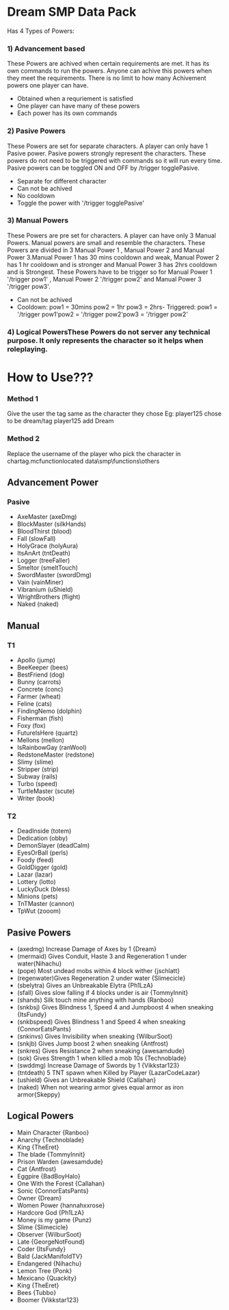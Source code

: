 # Dream SMP Data Pack
Has 4 Types of Powers:

### 1) Advancement based
These Powers are achived when certain requirements are met. It has its own commands to run the powers. Anyone can achive this powers when they meet the requirements. There is no limit to how many Achivement powers one player can have.
- Obtained when a requriement is satisfied
- One player can have many of these powers
- Each power has its own commands

### 2) Pasive Powers
These Powers are set for separate characters. A player can only have 1 Pasive power. Pasive powers strongly represent the characters. These powers do not need to be triggered with commands so it will run every time. Pasive powers can be toggled ON and OFF by /trigger togglePasive.
- Separate for different character
- Can not be achived
- No cooldown
- Toggle the power with '/trigger togglePasive'

### 3) Manual Powers
These Powers are pre set for characters. A player can have only 3 Manual Powers. Manual powers are small and resemble the characters. These Powers are divided in 3 Manual Power 1 , Manual Power 2 and Manual Power 3.Manual Power 1 has 30 mins cooldown and weak, Manual Power 2 has 1 hr cooldown and is stronger and Manual Power 3 has 2hrs cooldown and is Strongest. These Powers have to be trigger so for Manual Power 1 '/trigger pow1' , Manual Power 2 '/trigger pow2' and Manual Power 3 '/trigger pow3'.
- Can not be achived
- Cooldown: pow1 = 30mins pow2 = 1hr pow3 = 2hrs- Triggered: pow1 = '/trigger pow1'pow2 = '/trigger pow2'pow3 = '/trigger pow2'

### 4) Logical PowersThese Powers do not server any technical purpose. It only represents the character so it helps when roleplaying.

# How to Use???
### Method 1
Give the user the tag same as the character they chose
Eg: player125 chose to be dream/tag player125 add Dream

### Method 2
Replace the username of the player who pick the character in chartag.mcfunctionlocated data\smp\functions\others

## Advancement Power 
### Pasive 
* AxeMaster (axeDmg)
* BlockMaster (silkHands)
* BloodThirst (blood)
* Fall (slowFall)
* HolyGrace (holyAura)
* ItsAnArt (tntDeath)
* Logger (treeFaller)
* Smeltor (smeltTouch)
* SwordMaster (swordDmg)
* Vain (vainMiner)
* Vibranium (uShield)
* WrightBrothers (flight)
* Naked (naked)

## Manual
### T1
* Apollo (jump)
* BeeKeeper (bees)
* BestFriend (dog)
* Bunny (carrots)
* Concrete (conc)
* Farmer (wheat)
* Feline (cats)
* FindingNemo (dolphin)
* Fisherman (fish)
* Foxy (fox)
* FutureIsHere (quartz)
* Mellons (mellon)
* IsRainbowGay (ranWool)
* RedstoneMaster (redstone)
* Slimy (slime)
* Stripper (strip)
* Subway (rails)
* Turbo (speed)
* TurtleMaster (scute)
* Writer (book)

### T2
* DeadInside (totem)
* Dedication (obby)
* DemonSlayer (deadCalm)
* EyesOrBall (perls)
* Foody (feed)
* GoldDigger (gold)
* Lazar (lazar)
* Lottery (lotto)
* LuckyDuck (bless)
* Minions (pets)
* TnTMaster (cannon)
* TpWut (zooom)

## Pasive Powers 
* (axedmg) Increase Damage of Axes by 1 {Dream}
* (mermaid) Gives Conduit, Haste 3 and Regeneration 1 under water{Nihachu}
* (pope) Most undead mobs within 4 block wither {jschlatt}
* (regenwater)Gives Regeneration 2 under water {Slimecicle}
* (sbelytra) Gives an Unbreakable Elytra {Ph1LzA}
* (sfall) Gives slow falling if 4 blocks under is air {TommyInnit}
* (shands) Silk touch mine anything with hands {Ranboo}
* (snkbsj) Gives Blindness 1, Speed 4 and Jumpboost 4 when sneaking {ItsFundy}
* (snkbspeed) Gives Blindness 1 and Speed 4 when sneaking {ConnorEatsPants}
* (snkinvs) Gives Invisibility when sneaking {WilburSoot}
* (snkjb) Gives Jump boost 2 when sneaking {Antfrost}
* (snkres) Gives Resistance 2 when sneaking {awesamdude}
* (sok) Gives Strength 1 when killed a mob 10s {Technoblade}
* (swddmg) Increase Damage of Swords by 1 {Vikkstar123}
* (tntdeath) 5 TNT spawn when Killed by Player {LazarCodeLazar}
* (ushield) Gives an Unbreakable Shield {Callahan}
* (naked) When not wearing armor gives equal armor as iron armor{Skeppy}

## Logical Powers 
* Main Character {Ranboo}
* Anarchy {Technoblade}
* King {TheEret}
* The blade {TommyInnit}
* Prison Warden {awesamdude}
* Cat {Antfrost}
* Eggpire {BadBoyHalo}
* One With the Forest {Callahan}
* Sonic {ConnorEatsPants}
* Owner {Dream}
* Women Power {hannahxxrose}
* Hardcore God {Ph1LzA}
* Money is my game {Punz}
* Slime {Slimecicle}
* Observer {WilburSoot}
* Late {GeorgeNotFound}
* Coder {ItsFundy}
* Bald {JackManifoldTV}
* Endangered {Nihachu}
* Lemon Tree {Ponk}
* Mexicano {Quackity}
* King {TheEret}
* Bees {Tubbo}
* Boomer {Vikkstar123}
